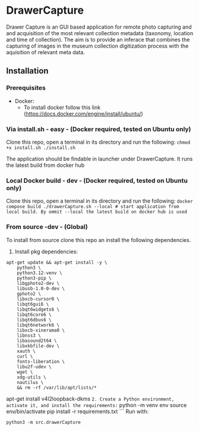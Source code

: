 # DrawerCapture
Drawer Capture is an GUI based application for remote photo capturing and and acquisition of the most relevant collection metadata (taxonomy, location and time of collection). The aim is to provide an inferace that combines the capturing of images in the museum collection digitization process with the aquisition of relevant meta data. 

## Installation
### Prerequisites 
- Docker:
    - To install docker follow this link (https://docs.docker.com/engine/install/ubuntu/)

### Via install.sh - easy - (Docker required, tested on Ubuntu only)
Clone this repo, open a terminal in its directory and run the following:
    ```
    chmod +x install.sh
    ./install.sh
    ```

The application should be findable in launcher under DrawerCapture. It runs the latest build from docker hub

### Local Docker build - dev - (Docker required, tested on Ubuntu only)
Clone this repo, open a terminal in its directory and run the following:
    ```
    docker compose build
    ./drawerCapture.sh --local # start application from local build. By ommit --local the latest build on docker hub is used
    ```

### From source -dev - (Global) 
To install from source clone this repo an install the following dependencies.
1. Install pkg dependencies:
```
apt-get update && apt-get install -y \
    python3 \
    python3.12-venv \
    python3-pip \
    libgphoto2-dev \
    libusb-1.0-0-dev \
    gphoto2 \
    libxcb-cursor0 \
    libqt6gui6 \
    libqt6widgets6 \
    libqt6core6 \
    libqt6dbus6 \
    libqt6network6 \
    libxcb-xinerama0 \
    libnss3 \
    libasound2t64 \
    libxkbfile-dev \
    xauth \
    curl \
    fonts-liberation \
    libu2f-udev \
    wget \
    xdg-utils \
    nautilus \
    && rm -rf /var/lib/apt/lists/*
```

apt-get install v4l2loopback-dkms
    ```
2. Create a Python environment, activate it, and install the requirements:
    ```
    python -m venv env
    source env/bin/activate
    pip install -r requirements.txt
    ```
Run with:
```
python3 -m src.drawerCapture
```